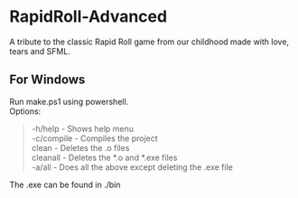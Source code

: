 # RapidRoll-Advanced
A tribute to the classic Rapid Roll game from our childhood made with love, tears and SFML.

## For Windows
Run make.ps1 using powershell.  
Options:   
> -h/help - Shows help menu  
> -c/compile - Compiles the project  
> clean - Deletes the .o files  
> cleanall - Deletes the *.o and *.exe files  
> -a/all - Does all the above except deleting the .exe file  

The .exe can be found in ./bin

